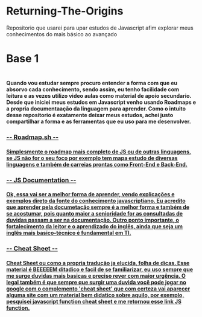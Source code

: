 # Returning-The-Origins
Repositorio que usarei para upar estudos de Javascript afim explorar meus conhecimentos do mais básico ao avançado

<h1> Base 1 <h1>
<h4> Quando vou estudar sempre procuro entender a forma com que eu absorvo cada conhecimento, sendo assim, eu tenho facilidade com leitura e as vezes utilizo video aulas como material de apoio secundario. Desde que iniciei meus estudos em Javascript venho usando Roadmaps e a propria documentaação da linguagem para aprender. 
Como o intuito desse repositorio é exatamente deixar meus estudos, achei justo compartilhar a forma e as ferramentas que eu uso para me desenvolver.
</h4> 

<h3><a href=" href="https://roadmap.sh/javascript" target="_blank">-- Roadmap.sh --</h3>
<h4> Simplesmente o roadmap mais completo de JS ou de outras linguagens, se JS não for o seu foco por exemplo tem mapa estudo de diversas linguagens e também de carreias prontas como Front-End e Back-End. </h4>

<h3><a href="https://developer.mozilla.org/en-US/docs/Web/JavaScript" target="_blank">-- JS Documentation --</h3>
<h4> Ok, essa vai ser a melhor forma de aprender, vendo explicações e exemplos direto da fonte do conhecimento javascriptiano. Eu acredito que aprender pela documetação sempre é a melhor forma e também de se acostumar, pois quanto maior a senioridade for as consultadas de duvidas passam a ser na documentação. Outro ponto importante, o fortalecimento da leitor e o aprendizado do inglês, ainda que seja um inglês mais basico-técnico é fundamental em TI.

<h3><a href="http://cheatsheets.shecodes.io/javascript" target="_blank">-- Cheat Sheet --</h3>
<h4>Cheat Sheet ou como a propria tradução ja elucida, folha de dicas. Esse material é BEEEEEM ditadico e facil de se familiarizar, eu uso sempre que me surge duvidas mais basicas e preciso rever com maior urgência. O legal também é que sempre que surgir uma duvida você pode jogar no google com o complemento 'cheat sheet' que com certeza vai aparecer alguma site com um material bem didatico sobre aquilo, por exemplo, pesquisei javascript function cheat sheet e me retornou esse link 
<a href="https://www.codecademy.com/learn/introduction-to-javascript/modules/learn-javascript-functions/cheatsheet" target="_blank">JS function.</h4>
